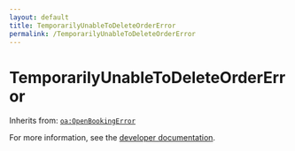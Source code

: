 ```yaml
---
layout: default
title: TemporarilyUnableToDeleteOrderError
permalink: /TemporarilyUnableToDeleteOrderError
---
```


# TemporarilyUnableToDeleteOrderError


Inherits from: [`oa:OpenBookingError`](https://openactive.io/OpenBookingError)

For more information, see the [developer documentation](https://developer.openactive.io/data-model/types/).
